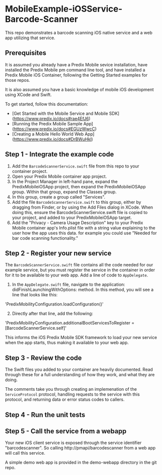 # MobileExample-iOSService-Barcode-Scanner
This repo demonstrates a barcode scanning iOS native service and a web app utilizing that service.

## Prerequisites
It is assumed you already have a Predix Mobile sevice installation, have installed the Predix Mobile pm command line tool, and have installed a Predix Mobile iOS Container, following the Getting Started examples for those repos.

It is also assumed you have a basic knowledge of mobile iOS development using XCode and Swift.

To get started, follow this documentation:
* [Get Started with the Mobile Service and Mobile SDK] (https://www.predix.io/docs#rae4EfJ6) 
* [Running the Predix Mobile Sample App] (https://www.predix.io/docs#EGUzWwcC)
* [Creating a Mobile Hello World Web App] (https://www.predix.io/docs#DrBWuHkl) 


## Step 1 - Integrate the example code

1. Add the `BarcodeScannerService.swift` file from this repo to your container project.
2. Open your Predix Mobile container app project. 
3. In the Project Manager in left-hand pane, expand the PredixMobileiOSApp project, then expand the PredixMobileiOSApp group. Within that group, expand the Classes group. 
4. In this group, create a group called "Services".
5. Add the file `BarcodeScannerService.swift` to this group, either by dragging from Finder, or by using the Add Files dialog in XCode. When doing this, ensure the BarcodeScannerService.swift file is copied to your project, and added to your PredixMobileiOSApp target.
6. Add the "Privacy - Camera Usage Description" key to your Predix Mobile container app's Info.plist file with a string value explaining to the user how the app uses this data. for example you could use "Needed for bar code scanning functionality."

## Step 2 - Register your new service

The `BarcodeScannerService.swift` file contains all the code needed for our example service, but you must register the service in the container in order for it to be available to your web app. Add a line of code to `AppDelegate`.

1. In the `AppDelegate.swift` file, navigate to the application: didFinishLaunchingWithOptions: method. In this method, you will see a line that looks like this:

  'PredixMobilityConfiguration.loadConfiguration()'

2. Directly after that line, add the following:

  'PredixMobilityConfiguration.additionalBootServicesToRegister = [BarcodeScannerService.self]'
  
This informs the iOS Predix Mobile SDK framework to load your new service when the app starts, thus making it available to your web app.

## Step 3 - Review the code

The Swift files you added to your container are heavily documented. Read through these for a full understanding of how they work, and what they are doing.

The comments take you through creating an implemenation of the `ServiceProtocol` protocol, handling requests to the service with this protocol, and returning data or error status codes to callers.

## Step 4 - Run the unit tests

## Step 5 - Call the service from a webapp

Your new iOS client service is exposed through the service identifier "barcodescanner". So calling http://pmapi/barcodescanner from a web app will call this service.

A simple demo web app is provided in the demo-webapp directory in the git repo.
